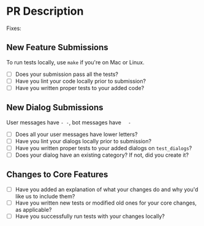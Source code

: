 # PR Description

<!-- Describe briefly what you did on this PR -->

<!-- also use Fixes: #N to track issue #N -->
Fixes:

<!-- USE ONLY ONE SUBMISSION OF THE THREE BELOW -->
## New Feature Submissions
<!-- When there's change on code and there's at least one new feature -->

To run tests locally, use `make` if you're on Mac or Linux.

* [ ] Does your submission pass all the tests?
* [ ] Have you lint your code locally prior to submission?
* [ ] Have you written proper tests to your added code?

## New Dialog Submissions
<!-- When there's change on dialogs -->

User messages have `- -`, bot messages have `  -`

* [ ] Does all your user messages have lower letters?
* [ ] Have you lint your dialogs locally prior to submission?
* [ ] Have you written proper tests to your added dialogs on `test_dialogs`?
* [ ] Does your dialog have an existing category? If not, did you create it?

## Changes to Core Features
<!-- When there's change on code and improvement or removal of features -->

* [ ] Have you added an explanation of what your changes do and why you'd like us to include them?
* [ ] Have you written new tests or modified old ones for your core changes, as applicable?
* [ ] Have you successfully run tests with your changes locally?
